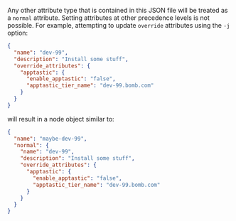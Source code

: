 Any other attribute type that is contained in this JSON file will be
treated as a `normal` attribute. Setting attributes at other precedence
levels is not possible. For example, attempting to update `override`
attributes using the `-j` option:

```json
{
  "name": "dev-99",
  "description": "Install some stuff",
  "override_attributes": {
    "apptastic": {
      "enable_apptastic": "false",
      "apptastic_tier_name": "dev-99.bomb.com"
    }
  }
}
```

will result in a node object similar to:

```json
{
  "name": "maybe-dev-99",
  "normal": {
    "name": "dev-99",
    "description": "Install some stuff",
    "override_attributes": {
      "apptastic": {
        "enable_apptastic": "false",
        "apptastic_tier_name": "dev-99.bomb.com"
      }
    }
  }
}
```

<!-- Delete Used once in chef-workstation -->